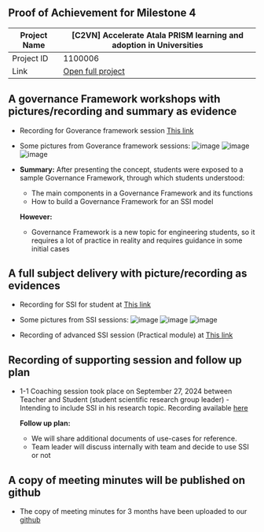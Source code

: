 ##  Proof of Achievement for Milestone 4
|  Project Name |[C2VN] Accelerate Atala PRISM learning and adoption in Universities|
| ------------ | ------------ |
| Project ID  | 1100006 |
|  Link  |  [Open full project](https://projectcatalyst.io/funds/11/cardano-open-ecosystem/c2vn-accelerate-atala-prism-learning-and-adoption-in-universities-8d47f) |


## A governance Framework workshops with pictures/recording and summary as evidence
- Recording for Goverance framework session  [This link ](https://youtu.be/ieIXZQBM6Ig)

- Some pictures from Goverance framework sessions:
  ![image](https://github.com/user-attachments/assets/bf208dd9-ee5c-417d-88f7-2045a6c7e664)
  ![image](https://github.com/user-attachments/assets/4c4eff5a-a9ec-4f08-8fe8-2b84a414b012)
  ![image](https://github.com/user-attachments/assets/86e888db-7cc1-44ef-a9de-547c2034f88e)


- **Summary:**
  After presenting the concept, students were exposed to a sample Governance Framework, through which students understood:
  - The main components in a Governance Framework and its functions
  - How to build a Governance Framework for an SSI model

  **However:**
 
   - Governance Framework is a new topic for engineering students, so it requires a lot of practice in reality and requires guidance in some initial cases
  
 
## A full subject delivery with picture/recording as evidences
- Recording for SSI for student at   [This link ](https://youtu.be/PBxlA7MnNs8)

  
- Some pictures from SSI sessions:
  ![image](https://github.com/user-attachments/assets/92517050-5cfc-482c-9536-56ec50130e23)
  ![image](https://github.com/user-attachments/assets/b11e3597-472b-4235-9b67-52ea342b9fda)
  ![image](https://github.com/user-attachments/assets/856e245a-b60f-439b-994f-b247b63f1704)



- Recording of advanced SSI session (Practical module) at  [This link ](https://youtu.be/Hs6ObU4ql6g)


## Recording of supporting session and follow up plan
- 1-1 Coaching session took place on September 27, 2024 between Teacher and Student (student scientific research group leader) - Intending to include SSI in his research topic. Recording available [here](https://youtu.be/JuiIePafo74)
  
  **Follow up plan:**
    -   We will share additional documents of use-cases for reference.
    -   Team leader will discuss internally with team and decide to use SSI or not
   
  
## A copy of meeting minutes will be published on github
- The copy of meeting minutes for 3 months have been uploaded to our [github](https://github.com/cardano2vn/fund11/blob/main/1100006%3A%20Accelerate%20Atala%20PRISM%20learning%20and%20adoption%20in%20Universities/Milestone4/1100006-MS4.pdf)
